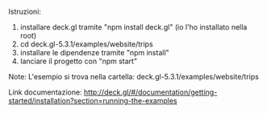 Istruzioni:
1) installare deck.gl tramite "npm install deck.gl" (io l'ho installato nella root)
2) cd deck.gl-5.3.1/examples/website/trips
3) installare le dipendenze tramite "npm install"
4) lanciare il progetto con "npm start"


Note:
L'esempio si trova nella cartella:
deck.gl-5.3.1/examples/website/trips


Link documentazione:
http://deck.gl/#/documentation/getting-started/installation?section=running-the-examples
